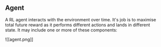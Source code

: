 ## Agent

A RL agent interacts with the environment over time. It's job is to maximise total future reward as it performs different actions and lands in different state. It may include one or more of these components:

![[agent.png]]